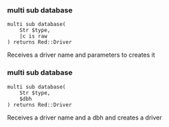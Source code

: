 ### multi sub database

```perl6
multi sub database(
    Str $type,
    |c is raw
) returns Red::Driver
```

Receives a driver name and parameters to creates it

### multi sub database

```perl6
multi sub database(
    Str $type,
    $dbh
) returns Red::Driver
```

Receives a driver name and a dbh and creates a driver


